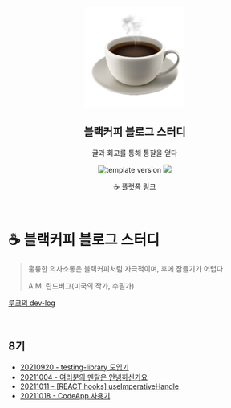 <br/>
<p align="middle" >
  <img width="200px;" src="./src/images/coffee_emoji.png"/>
</p>
<h2 align="middle">블랙커피 블로그 스터디</h2>
<p align="middle">글과 회고를 통해 통찰을 얻다</p>
<p align="middle">
  <img src="https://img.shields.io/badge/version-1.0.0-blue?style=flat-square" alt="template version"/>
  <img src="https://img.shields.io/badge/language-md-md.svg?style=flat-square"/>
</p>

<p align="middle">
  <a href="https://blackcoffee.blog/">☕ 플랫폼 링크</a>
</p>

<br/>

# ☕ 블랙커피 블로그 스터디

> 훌륭한 의사소통은 블랙커피처럼 자극적이며, 후에 잠들기가 어렵다
>
> A.M. 린드버그(미국의 작가, 수필가)

[루크의 dev-log](https://luke-tofu.tistory.com)

<br/>

## 8기

- [20210920 - testing-library 도입기](https://luke-tofu.tistory.com/entry/testing-library-도입기)
- [20211004 - 여러분의 멘탈은 안녕하신가요](https://luke-tofu.tistory.com/entry/여러분의-멘탈은-안녕하신가요)
- [20211011 - [REACT hooks] useImperativeHandle](https://luke-tofu.tistory.com/entry/REACT-hooks-useImperativeHandle)
- [20211018 - CodeApp 사용기](https://luke-tofu.tistory.com/entry/CodeApp-사용기)
